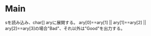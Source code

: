 # Main
sを読み込み、char[] aryに展開する。
ary[0]==ary[1] || ary[1]==ary[2] || ary[2]==ary[3]の場合"Bad"、それ以外は"Good"を出力する。
